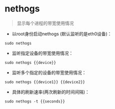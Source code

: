 # nethogs

> 显示每个进程的带宽使用情况

- 以root身份启动nethogs (默认监听的是eth0设备)：

`sudo nethogs`

- 监听指定设备的带宽使用情况：

`sudo nethogs {{device}}`

- 监听多个指定的设备的带宽使用情况：

`sudo nethogs {{device1}} {{device2}}`

- 具体的刷新速率(两次刷新的时间间隔)：

`sudo nethogs -t {{seconds}}`

[#]: contributors: ([梦还在继续])